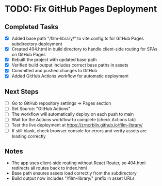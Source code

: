 # TODO: Fix GitHub Pages Deployment

## Completed Tasks

- [x] Added base path "/film-library/" to vite.config.ts for GitHub Pages subdirectory deployment
- [x] Created 404.html in build directory to handle client-side routing for SPAs on GitHub Pages
- [x] Rebuilt the project with updated base path
- [x] Verified build output includes correct base paths in assets
- [x] Committed and pushed changes to GitHub
- [x] Added GitHub Actions workflow for automatic deployment

## Next Steps

- [ ] Go to GitHub repository settings → Pages section
- [ ] Set Source: "GitHub Actions"
- [ ] The workflow will automatically deploy on each push to main
- [ ] Wait for the Actions workflow to complete (check Actions tab)
- [ ] Test the live deployment at https://zrncrblln.github.io/film-library/
- [ ] If still blank, check browser console for errors and verify assets are loading correctly

## Notes

- The app uses client-side routing without React Router, so 404.html redirects all routes back to index.html
- Base path ensures assets load correctly from the subdirectory
- Build output now includes "/film-library/" prefix in asset URLs
